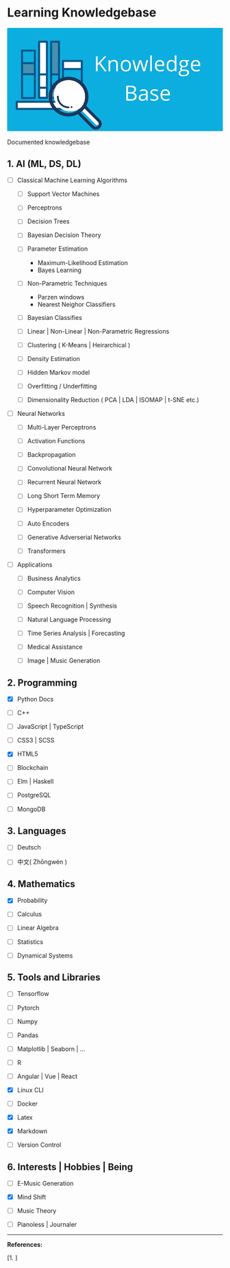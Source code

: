 # Learning Knowledgebase

![](Img/kb.jpeg)

Documented knowledgebase 

## 1. AI (ML, DS, DL)

- [ ] Classical Machine Learning Algorithms
  
  - [ ] Support Vector Machines
  
  - [ ] Perceptrons
  
  - [ ] Decision Trees
  
  - [ ] Bayesian Decision Theory
  
  - [ ] Parameter Estimation
    
    - Maximum-Likelihood Estimation
    - Bayes Learning
  
  - [ ] Non-Parametric Techniques
    
    - Parzen windows
    - Nearest Neighor Classifiers 
  
  - [ ] Bayesian Classifies
  
  - [ ] Linear | Non-Linear | Non-Parametric Regressions
  
  - [ ] Clustering ( K-Means | Heirarchical )
  
  - [ ] Density Estimation
  
  - [ ] Hidden Markov model
  
  - [ ] Overfitting / Underfitting
  
  - [ ] Dimensionality Reduction ( PCA | LDA | ISOMAP | t-SNE etc.)

- [ ] Neural Networks
  
  - [ ] Multi-Layer Perceptrons
  
  - [ ] Activation Functions
  
  - [ ] Backpropagation
  
  - [ ] Convolutional Neural Network
  
  - [ ] Recurrent Neural Network
  
  - [ ] Long Short Term Memory
  
  - [ ] Hyperparameter Optimization
  
  - [ ] Auto Encoders
  
  - [ ] Generative Adverserial Networks
  
  - [ ] Transformers

- [ ] Applications
  
  - [ ] Business Analytics
  
  - [ ] Computer Vision
  
  - [ ] Speech Recognition | Synthesis 
  
  - [ ] Natural Language Processing
  
  - [ ] Time Series Analysis | Forecasting
  
  - [ ] Medical Assistance
  
  - [ ] Image | Music Generation

## 2. Programming

- [x] Python Docs

- [ ] C++

- [ ] JavaScript | TypeScript

- [ ] CSS3 | SCSS

- [x] HTML5

- [ ] Blockchain

- [ ] Elm | Haskell

- [ ] PostgreSQL

- [ ] MongoDB

## 3. Languages

- [ ] Deutsch

- [ ] 中文( Zhōngwén )

## 4. Mathematics

- [x] Probability

- [ ] Calculus

- [ ] Linear Algebra

- [ ] Statistics

- [ ] Dynamical Systems

## 5. Tools and Libraries

- [ ] Tensorflow

- [ ] Pytorch

- [ ] Numpy

- [ ] Pandas

- [ ] Matplotlib | Seaborn | ...

- [ ] R

- [ ] Angular | Vue | React

- [x] Linux CLI

- [ ] Docker

- [x] Latex

- [x] Markdown

- [ ] Version Control

## 6. Interests | Hobbies | Being

- [ ] E-Music Generation

- [x] Mind Shift

- [ ] Music Theory

- [ ] Pianoless | Journaler

***

**References:**

[1. ]  
